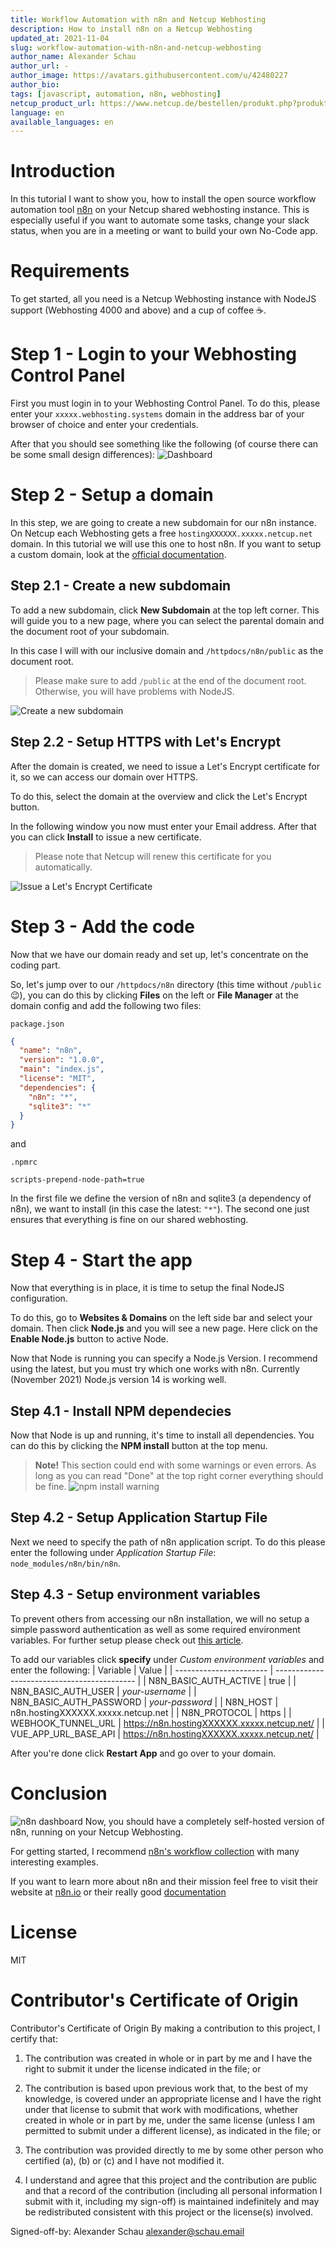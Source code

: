 ```yaml
---
title: Workflow Automation with n8n and Netcup Webhosting
description: How to install n8n on a Netcup Webhosting
updated_at: 2021-11-04
slug: workflow-automation-with-n8n-and-netcup-webhosting
author_name: Alexander Schau
author_url: -
author_image: https://avatars.githubusercontent.com/u/42480227
author_bio:
tags: [javascript, automation, n8n, webhosting]
netcup_product_url: https://www.netcup.de/bestellen/produkt.php?produkt=2219
language: en
available_languages: en
---
```


# Introduction
In this tutorial I want to show you, how to install the open source workflow automation tool [n8n](https://n8n.io) on your Netcup shared webhosting instance. This is especially useful if you want to automate some tasks, change your slack status, when you are in a meeting or want to build your own No-Code app.

# Requirements
To get started, all you need is a Netcup Webhosting instance with NodeJS support (Webhosting 4000 and above) and a cup of coffee ☕.

# Step 1 - Login to your Webhosting Control Panel
First you must login in to your Webhosting Control Panel. To do this, please enter your `xxxxx.webhosting.systems` domain in the address bar of your browser of choice and enter your credentials.

After that you should see something like the following (of course there can be some small design differences):
![Dashboard](./images/step1-overview.png)

# Step 2 - Setup a domain
In this step, we are going to create a new subdomain for our n8n instance. On Netcup each Webhosting gets a free `hostingXXXXXX.xxxxx.netcup.net` domain. In this tutorial we will use this one to host n8n. If you want to setup a custom domain, look at the [official documentation](https://www.netcup-wiki.de/wiki/Domains_CCP).

## Step 2.1 - Create a new subdomain
To add a new subdomain, click **New Subdomain** at the top left corner. This will guide you to a new page, where you can select the parental domain and the document root of your subdomain.

In this case I will with our inclusive domain and `/httpdocs/n8n/public` as the document root.
> Please make sure to add `/public` at the end of the document root. Otherwise, you will have problems with NodeJS.

![Create a new subdomain](./images/step2-new-subdomain.png)

## Step 2.2 - Setup HTTPS with Let's Encrypt
After the domain is created, we need to issue a Let's Encrypt certificate for it, so we can access our domain over HTTPS.

To do this, select the domain at the overview and click the Let's Encrypt button.

In the following window you now must enter your Email address. After that you can click **Install** to issue a new certificate.

>Please note that Netcup will renew this certificate for you automatically.

![Issue a Let's Encrypt Certificate](./images/step2-lets-encrypt.png)

# Step 3 - Add the code
Now that we have our domain ready and set up, let's concentrate on the coding part.

So, let's jump over to our `/httpdocs/n8n` directory (this time without `/public` 😉), you can do this by clicking **Files** on the left or **File Manager** at the domain config and add the following two files:

`package.json`
```json
{
  "name": "n8n",
  "version": "1.0.0",
  "main": "index.js",
  "license": "MIT",
  "dependencies": {
    "n8n": "*",
    "sqlite3": "*"
  }
}
```

and

`.npmrc`
```
scripts-prepend-node-path=true
```

In the first file we define the version of n8n and sqlite3 (a dependency of n8n), we want to install (in this case the latest: `"*"`). The second one just ensures that everything is fine on our shared webhosting.

# Step 4 - Start the app
Now that everything is in place, it is time to setup the final NodeJS configuration.

To do this, go to **Websites & Domains** on the left side bar and select your domain. Then click **Node.js** and you will see a new page. Here click on the **Enable Node.js** button to active Node.

Now that Node is running you can specify a Node.js Version. I recommend using the latest, but you must try which one works with n8n. Currently (November 2021) Node.js version 14 is working well.

## Step 4.1 - Install NPM dependecies
Now that Node is up and running, it's time to install all dependencies. You can do this by clicking the **NPM install** button at the top menu.

> **Note!** This section could end with some warnings or even errors. As long as you can read "Done" at the top right corner everything should be fine.
> ![npm install warning](./images/step4-2-warning.png)

## Step 4.2 - Setup Application Startup File
Next we need to specify the path of n8n application script. To do this please enter the following under *Application Startup File*: `node_modules/n8n/bin/n8n`.

## Step 4.3 - Setup environment variables
To prevent others from accessing our n8n installation, we will no setup a simple password authentication as well as some required environment variables. For further setup please check out [this article](https://docs.n8n.io/reference/environment-variables.html).

To add our variables click **specify** under *Custom environment variables* and enter the following:
| Variable                | Value                                       |
| ----------------------- | ------------------------------------------- |
| N8N_BASIC_AUTH_ACTIVE   | true                                        |
| N8N_BASIC_AUTH_USER     | *your-username*                             |
| N8N_BASIC_AUTH_PASSWORD | *your-password*                             |
| N8N_HOST                | n8n.hostingXXXXXX.xxxxx.netcup.net          |
| N8N_PROTOCOL            | https                                       |
| WEBHOOK_TUNNEL_URL      | https://n8n.hostingXXXXXX.xxxxx.netcup.net/ |
| VUE_APP_URL_BASE_API    | https://n8n.hostingXXXXXX.xxxxx.netcup.net/ |

After you're done click **Restart App** and go over to your domain.

# Conclusion
![n8n dashboard](./images/conclusion.png)
Now, you should have a completely self-hosted version of n8n, running on your Netcup Webhosting.

For getting started, I recommend [n8n's workflow collection](https://n8n.io/workflows) with many interesting examples.

If you want to learn more about n8n and their mission feel free to visit their website at [n8n.io](https://n8n.io) or their really good [documentation](https://docs.n8n.io)

# License
MIT

# Contributor's Certificate of Origin
Contributor's Certificate of Origin By making a contribution to this project, I certify that:

 1) The contribution was created in whole or in part by me and I have the right to submit it under the license indicated in the file; or

 2) The contribution is based upon previous work that, to the best of my knowledge, is covered under an appropriate license and I have the right under that license to submit that work with modifications, whether created in whole or in part by me, under the same license (unless I am permitted to submit under a different license), as indicated in the file; or

 3) The contribution was provided directly to me by some other person who certified (a), (b) or (c) and I have not modified it.

 4) I understand and agree that this project and the contribution are public and that a record of the contribution (including all personal information I submit with it, including my sign-off) is maintained indefinitely and may be redistributed consistent with this project or the license(s) involved.

Signed-off-by: Alexander Schau <alexander@schau.email>

